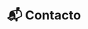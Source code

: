 ---
# An instance of the Contact widget.
# Documentation: https://sourcethemes.com/academic/docs/page-builder/
widget: contact

# This file represents a page section.
headless: true

# Order that this section appears on the page.
weight: 7

title: "📬 Contacto"
subtitle:

content:
  # Automatically link email and phone or display as text?
  autolink: true
  
  # Email form provider
  form:
    provider: formspree
    formspree:
      id: xvovqkde
    netlify:
      # Enable CAPTCHA challenge to reduce spam?
      captcha: false
  
design:
  columns: '1'
  background:
    gradient_start: "#BBCCEE"
    gradient_end: "#FFFFF8"

advanced:
  css_style: "padding-bottom: 0px;"
---